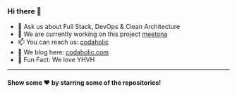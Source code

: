 ### Hi there 👋

- 💬 Ask us about Full Stack, DevOps & Clean Architecture
- 🔭 We are currently working on this project [meetona](https://github.com/codaholichq/meetona)
- 📫 You can reach us: [codaholic](mailto:hello@codaholic.com)
- 📃 We blog here: [codaholic.com](https://codaholic.com)
- 🍿 Fun Fact: We love YHVH

<p></p>

---
<!--START_SECTION:activity-->

<!--END_SECTION:activity-->

<p></p>

#### Show some ❤️ by starring some of the repositories!
